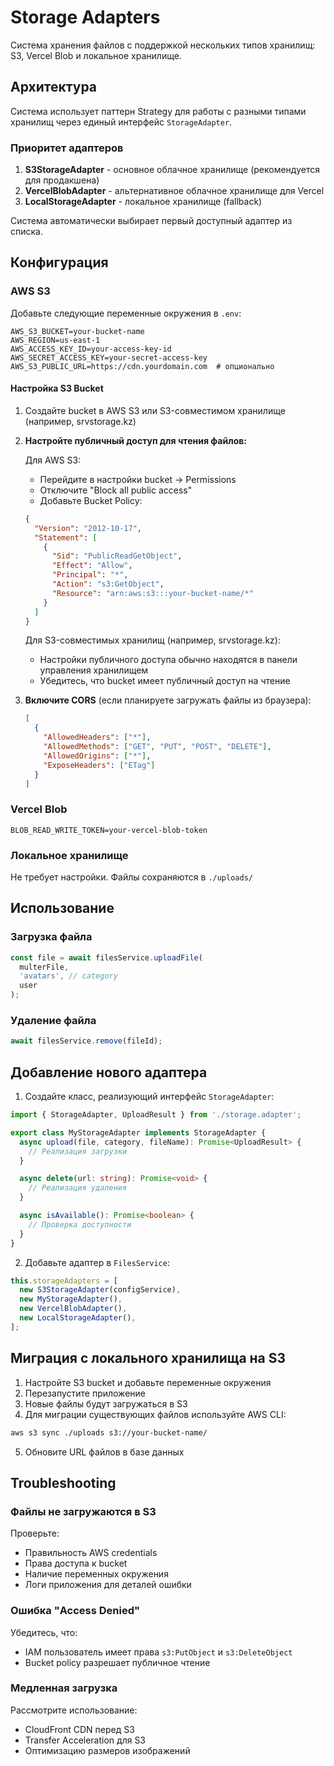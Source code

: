 # Storage Adapters

Система хранения файлов с поддержкой нескольких типов хранилищ: S3, Vercel Blob и локальное хранилище.

## Архитектура

Система использует паттерн Strategy для работы с разными типами хранилищ через единый интерфейс `StorageAdapter`.

### Приоритет адаптеров

1. **S3StorageAdapter** - основное облачное хранилище (рекомендуется для продакшена)
2. **VercelBlobAdapter** - альтернативное облачное хранилище для Vercel
3. **LocalStorageAdapter** - локальное хранилище (fallback)

Система автоматически выбирает первый доступный адаптер из списка.

## Конфигурация

### AWS S3

Добавьте следующие переменные окружения в `.env`:

```env
AWS_S3_BUCKET=your-bucket-name
AWS_REGION=us-east-1
AWS_ACCESS_KEY_ID=your-access-key-id
AWS_SECRET_ACCESS_KEY=your-secret-access-key
AWS_S3_PUBLIC_URL=https://cdn.yourdomain.com  # опционально
```

#### Настройка S3 Bucket

1. Создайте bucket в AWS S3 или S3-совместимом хранилище (например, srvstorage.kz)

2. **Настройте публичный доступ для чтения файлов:**

   Для AWS S3:
   - Перейдите в настройки bucket → Permissions
   - Отключите "Block all public access"
   - Добавьте Bucket Policy:
   ```json
   {
     "Version": "2012-10-17",
     "Statement": [
       {
         "Sid": "PublicReadGetObject",
         "Effect": "Allow",
         "Principal": "*",
         "Action": "s3:GetObject",
         "Resource": "arn:aws:s3:::your-bucket-name/*"
       }
     ]
   }
   ```

   Для S3-совместимых хранилищ (например, srvstorage.kz):
   - Настройки публичного доступа обычно находятся в панели управления хранилищем
   - Убедитесь, что bucket имеет публичный доступ на чтение

3. **Включите CORS** (если планируете загружать файлы из браузера):
   ```json
   [
     {
       "AllowedHeaders": ["*"],
       "AllowedMethods": ["GET", "PUT", "POST", "DELETE"],
       "AllowedOrigins": ["*"],
       "ExposeHeaders": ["ETag"]
     }
   ]
   ```

### Vercel Blob

```env
BLOB_READ_WRITE_TOKEN=your-vercel-blob-token
```

### Локальное хранилище

Не требует настройки. Файлы сохраняются в `./uploads/`

## Использование

### Загрузка файла

```typescript
const file = await filesService.uploadFile(
  multerFile,
  'avatars', // category
  user
);
```

### Удаление файла

```typescript
await filesService.remove(fileId);
```

## Добавление нового адаптера

1. Создайте класс, реализующий интерфейс `StorageAdapter`:

```typescript
import { StorageAdapter, UploadResult } from './storage.adapter';

export class MyStorageAdapter implements StorageAdapter {
  async upload(file, category, fileName): Promise<UploadResult> {
    // Реализация загрузки
  }

  async delete(url: string): Promise<void> {
    // Реализация удаления
  }

  async isAvailable(): Promise<boolean> {
    // Проверка доступности
  }
}
```

2. Добавьте адаптер в `FilesService`:

```typescript
this.storageAdapters = [
  new S3StorageAdapter(configService),
  new MyStorageAdapter(),
  new VercelBlobAdapter(),
  new LocalStorageAdapter(),
];
```

## Миграция с локального хранилища на S3

1. Настройте S3 bucket и добавьте переменные окружения
2. Перезапустите приложение
3. Новые файлы будут загружаться в S3
4. Для миграции существующих файлов используйте AWS CLI:

```bash
aws s3 sync ./uploads s3://your-bucket-name/
```

5. Обновите URL файлов в базе данных

## Troubleshooting

### Файлы не загружаются в S3

Проверьте:
- Правильность AWS credentials
- Права доступа к bucket
- Наличие переменных окружения
- Логи приложения для деталей ошибки

### Ошибка "Access Denied"

Убедитесь, что:
- IAM пользователь имеет права `s3:PutObject` и `s3:DeleteObject`
- Bucket policy разрешает публичное чтение

### Медленная загрузка

Рассмотрите использование:
- CloudFront CDN перед S3
- Transfer Acceleration для S3
- Оптимизацию размеров изображений
